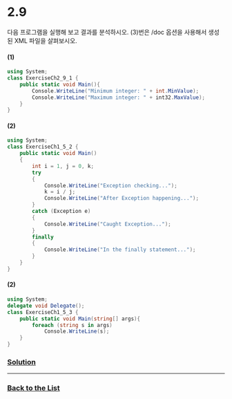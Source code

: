 # 2.9

다음 프로그램을 실행해 보고 결과를 분석하시오. (3)번은 /doc 옵션을 사용해서 생성된 XML 파일을 살펴보시오.

#### (1)
```c#
using System;
class ExerciseCh2_9_1 {
    public static void Main(){
        Console.WriteLine("Minimum integer: " + int.MinValue);
        Console.WriteLine("Maximum integer: " + int32.MaxValue);
    }
}
```

#### (2)

```c#
using System;
class ExerciseCh1_5_2 {
    public static void Main()
    {
        int i = 1, j = 0, k;
        try
        {
            Console.WriteLine("Exception checking...");
            k = i / j;
            Console.WriteLine("After Exception happening...");
        }
        catch (Exception e)
        {
            Console.WriteLine("Caught Exception...");
        }
        finally
        {
            Console.WriteLine("In the finally statement...");
        }
    }
}
```

#### (2)

```c#
using System;
delegate void Delegate();
class ExerciseCh1_5_3 {
    public static void Main(string[] args){
        foreach (string s in args)
            Console.WriteLine(s);
    }
}
```

### [**Solution**](../Solutions/1.5.md)

___

### [**Back to the List**](../#list-of-problems)